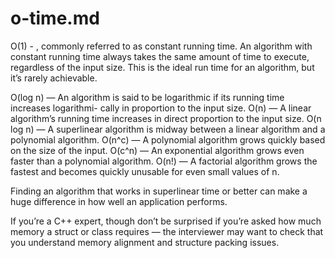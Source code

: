o-time.md
======
O(1) - , commonly referred to as constant running time. An algorithm with constant running time always takes the same amount of time
to execute, regardless of the input size. This is the ideal run time for an algorithm, but it’s rarely achievable.

O(log n) — An algorithm is said to be logarithmic if its running time increases logarithmi- cally in proportion to the input size.
O(n) — A linear algorithm’s running time increases in direct proportion to the input size.
O(n log n) — A superlinear algorithm is midway between a linear algorithm and a polynomial algorithm.
O(n^c) — A polynomial algorithm grows quickly based on the size of the input.
O(c^n) — An exponential algorithm grows even faster than a polynomial algorithm.
O(n!) — A factorial algorithm grows the fastest and becomes quickly unusable for even small values of n.

Finding an algorithm that works in superlinear time or better can make a huge difference in how well an application performs.

If you’re a C++ expert, though don’t be surprised if you’re asked how much memory a struct or class requires — the interviewer may want to check that you understand memory alignment and structure packing issues.